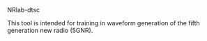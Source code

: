NRlab-dtsc

This tool is intended for training in waveform generation of the fifth generation new radio (5GNR).